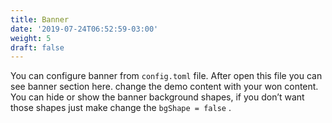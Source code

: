 ```yaml
---
title: Banner
date: '2019-07-24T06:52:59-03:00'
weight: 5
draft: false
---
```

You can configure banner from `config.toml` file. After open this file you can see banner section here. change the demo content with your won content. You can hide or show the banner background shapes, if you don’t want those shapes just make change the `bgShape = false` .